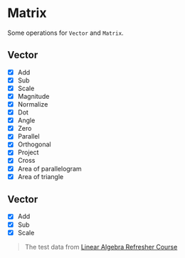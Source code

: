 # Matrix

Some operations for `Vector` and `Matrix`.

## Vector

- [x] Add
- [x] Sub
- [x] Scale
- [x] Magnitude
- [x] Normalize
- [x] Dot
- [x] Angle
- [x] Zero
- [x] Parallel
- [x] Orthogonal
- [x] Project
- [x] Cross
- [x] Area of parallelogram
- [x] Area of triangle

## Vector

- [x] Add
- [x] Sub
- [x] Scale

> The test data from [Linear Algebra Refresher Course](https://learn.udacity.com/courses/ud953)
